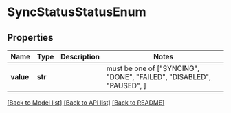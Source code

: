 # SyncStatusStatusEnum


## Properties
Name | Type | Description | Notes
------------ | ------------- | ------------- | -------------
**value** | **str** |  |  must be one of ["SYNCING", "DONE", "FAILED", "DISABLED", "PAUSED", ]

[[Back to Model list]](../README.md#documentation-for-models) [[Back to API list]](../README.md#documentation-for-api-endpoints) [[Back to README]](../README.md)


